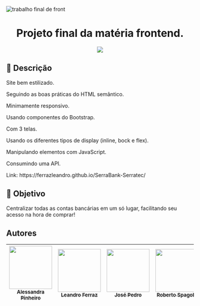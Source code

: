 ![trabalho final de front](https://cdn.discordapp.com/attachments/1006252651450732645/1024856166976737371/bank.png)

<h1 align="center"> Projeto final da matéria frontend. </h1>

<p align="center">
<img src="http://img.shields.io/static/v1?label=STATUS&message=Concluido&color=GREEN&style=for-the-badge"/>
</p>



## 📁 Descrição
<p>Site bem estilizado.</p>
<p>Seguindo as boas práticas do HTML semântico.</p>
<p>Minimamente responsivo.</p>
<p>Usando componentes do Bootstrap.</p>
<p>Com 3 telas.</p>
<p>Usando os diferentes tipos de display (inline, bock e flex).</p>
<p>Manipulando elementos com JavaScript.</p>
<p>Consumindo uma API.</p>
Link: https://ferrazleandro.github.io/SerraBank-Serratec/



## 🎯 Objetivo
Centralizar todas as contas bancárias em um só lugar, facilitando seu acesso na hora de comprar!

## Autores

| [<img src="https://avatars.githubusercontent.com/u/96076314?v=4" width=115><br><sub>Alessandra Pinheiro</sub>](https://github.com/Ale-ssandra) |  [<img src="https://avatars.githubusercontent.com/u/85909017?v=4" width=115><br><sub>Leandro Ferraz</sub>](https://github.com/FerrazLeandro) | [<img src="https://avatars.githubusercontent.com/u/80910617?v=4" width=115><br><sub>José Pedro</sub>](https://github.com/J-pedr0) | [<img src="https://avatars.githubusercontent.com/u/72826123?v=4" width=115><br><sub>Roberto Spagola</sub>](https://github.com/RobertoSpa) |  [<img src="https://avatars.githubusercontent.com/u/110869576?v=4" width=115><br><sub>Thiago Souza</sub>](https://github.com/TiagoSouzacf) | 
| :---: | :---: | :---: | :---: | :---: |
